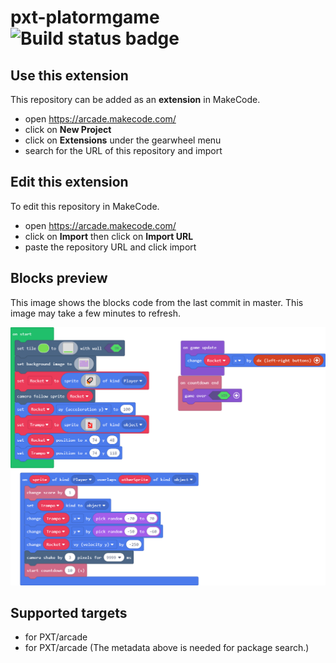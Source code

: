 # pxt-platormgame ![Build status badge](https://github.com/ethan-04/pxt-platormgame/workflows/MakeCode/badge.svg)



## Use this extension

This repository can be added as an **extension** in MakeCode.

* open https://arcade.makecode.com/
* click on **New Project**
* click on **Extensions** under the gearwheel menu
* search for the URL of this repository and import

## Edit this extension

To edit this repository in MakeCode.

* open https://arcade.makecode.com/
* click on **Import** then click on **Import URL**
* paste the repository URL and click import

## Blocks preview

This image shows the blocks code from the last commit in master.
This image may take a few minutes to refresh.

![A rendered view of the blocks](https://github.com/ethan-04/pxt-platormgame/raw/master/.makecode/blocks.png)

## Supported targets

* for PXT/arcade
* for PXT/arcade
(The metadata above is needed for package search.)

